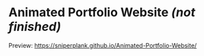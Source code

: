 ﻿# Animated Portfolio Website *(not finished)*

Preview: https://sniperplank.github.io/Animated-Portfolio-Website/
